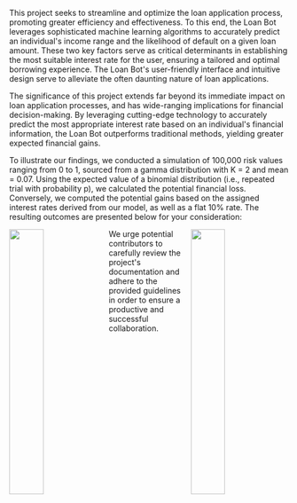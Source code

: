 This project seeks to streamline and optimize the loan application process, promoting greater efficiency and effectiveness. To this end, the Loan Bot leverages sophisticated machine learning algorithms to accurately predict an individual's income range and the likelihood of default on a given loan amount. These two key factors serve as critical determinants in establishing the most suitable interest rate for the user, ensuring a tailored and optimal borrowing experience. The Loan Bot's user-friendly interface and intuitive design serve to alleviate the often daunting nature of loan applications.

The significance of this project extends far beyond its immediate impact on loan application processes, and has wide-ranging implications for financial decision-making. By leveraging cutting-edge technology to accurately predict the most appropriate interest rate based on an individual's financial information, the Loan Bot outperforms traditional methods, yielding greater expected financial gains.

To illustrate our findings, we conducted a simulation of 100,000 risk values ranging from 0 to 1, sourced from a gamma distribution with K = 2 and mean = 0.07. Using the expected value of a binomial distribution (i.e., repeated trial with probability p), we calculated the potential financial loss. Conversely, we computed the potential gains based on the assigned interest rates derived from our model, as well as a flat 10% rate. The resulting outcomes are presented below for your consideration:

<img src="https://user-images.githubusercontent.com/84877088/227411585-93e74955-adb3-45e5-8d83-c9f1afabcea4.png" width=35% height=35% align="left">

<img src="https://user-images.githubusercontent.com/84877088/227412371-b60f6c21-bbb7-4a1a-a3c7-83f142f14b30.png" width=35% height=35% align="right">



We urge potential contributors to carefully review the project's documentation and adhere to the provided guidelines in order to ensure a productive and successful collaboration.

